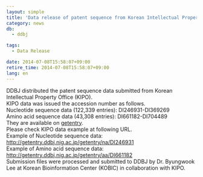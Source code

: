 ```yaml
---
layout: simple
title: 'Data release of patent sequence from Korean Intellectual Property Office (KIPO)'
category: news
db:
  - ddbj

tags:
  - Data Release

date: 2014-07-08T15:58:07+09:00
retire_time: 2014-07-08T15:58:07+09:00
lang: en
---
```


DDBJ distributed the patent sequence data submitted from Korean Intellectual Property Office (KIPO).<br>KIPO data was issued the accession number as follows.<br> Nucleotide sequence data (122,339 entries): DI246931-DI369269<br> Amino acid sequence data (43,308 entries): DI661182-DI704489<br>They are available on <a href="http://getentry.ddbj.nig.ac.jp/top-e.html" target="_blank">getentry</a>.<br>Please check KIPO data example at following URL.<br> Example of Nucleotide sequence data:<br> <a href="http://getentry.ddbj.nig.ac.jp/getentry/na/DI246931">http://getentry.ddbj.nig.ac.jp/getentry/na/DI246931</a><br> Example of Amino acid sequence data:<br> <a href="http://getentry.ddbj.nig.ac.jp/getentry/aa/DI661182">http://getentry.ddbj.nig.ac.jp/getentry/aa/DI661182</a><br>Submission files were processed and submitted to DDBJ by Dr. Byungwook Lee at Korean Bioinformation Center (KOBIC) in collaboration with KIPO.<br>
